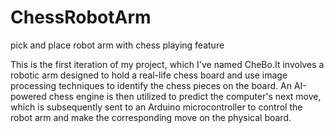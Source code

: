 # ChessRobotArm
pick and place robot arm with chess playing feature 

This is the first iteration of my project, which I've named CheBo.It involves a robotic arm designed to hold a real-life chess board and use image processing techniques to identify the chess pieces on the board.
An AI-powered chess engine is then utilized to predict the computer's next move, which is subsequently sent to an Arduino microcontroller to control the robot arm and make the corresponding move on the physical board.
